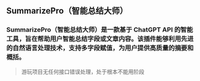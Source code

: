 ## SummarizePro（智能总结大师）

### SummarizePro（智能总结大师）是一款基于 ChatGPT API 的智能工具，旨在帮助用户智能总结字段或文章内容。该插件能够利用先进的自然语言处理技术，支持多字段赋值，为用户提供高质量的摘要和概括。

> 游玩项目无任何接口错误处理，处于根本不能用阶段